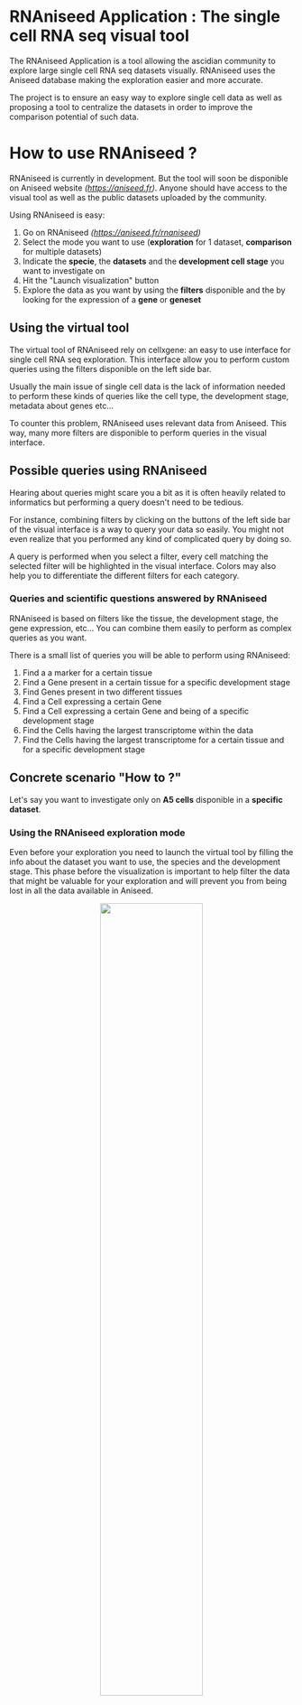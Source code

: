 # RNAniseed Application : The single cell RNA seq visual tool

The RNAniseed Application is a tool allowing the ascidian community to explore large single cell RNA seq datasets visually. RNAniseed uses the Aniseed database making the exploration easier and more accurate.

The project is to ensure an easy way to explore single cell data as well as proposing a tool to centralize the datasets in order to improve the comparison potential of such data.


# How to use RNAniseed ?

RNAniseed is currently in development. But the tool will soon be disponible on Aniseed website *(https://aniseed.fr)*.
Anyone should have access to the visual tool as well as the public datasets uploaded by the community.

Using RNAniseed is easy:

1. Go on RNAniseed *(https://aniseed.fr/rnaniseed)*
2. Select the mode you want to use (**exploration** for 1 dataset, **comparison** for multiple datasets)
3. Indicate the **specie**, the **datasets** and the **development cell stage** you want to investigate on
4. Hit the "Launch visualization" button
5. Explore the data as you want by using the **filters** disponible and the by looking for the expression of a **gene** or **geneset**

## Using the virtual tool 

The virtual tool of RNAniseed rely on cellxgene: an easy to use interface for single cell RNA seq exploration. This interface allow you to perform custom queries using the filters disponible on the left side bar.

Usually the main issue of single cell data is the lack of information needed to perform these kinds of queries like the cell type, the development stage, metadata about genes etc...

To counter this problem, RNAniseed uses relevant data from Aniseed. This way, many more filters are disponible to perform queries in the visual interface.


## Possible queries using RNAniseed 

Hearing about queries might scare you a bit as it is often heavily related to informatics but performing a query doesn't need to be tedious.

For instance, combining filters by clicking on the buttons of the left side bar of the visual interface is a way to query your data so easily. You might not even realize that you performed any kind of complicated query by doing so.

A query is performed when you select a filter, every cell matching the selected filter will be highlighted in the visual interface. Colors may also help you to differentiate the different filters for each category.


### Queries and scientific questions answered by RNAniseed

RNAniseed is based on filters like the tissue, the development stage, the gene expression, etc... You can combine them easily to perform as complex queries as you want.

There is a small list of queries you will be able to perform using RNAniseed:

1. Find a a marker for a certain tissue
2. Find a Gene present in a certain tissue for a specific development stage
3. Find Genes present in two different tissues
4. Find a Cell expressing a certain Gene
5. Find a Cell expressing a certain Gene and being of a specific development stage
6. Find the Cells having the largest transcriptome within the data 
7. Find the Cells having the largest transcriptome for a certain tissue and for a specific development stage

## Concrete scenario "How to ?"

Let's say you want to investigate only on **A5 cells** disponible in a **specific dataset**. 

### Using the RNAniseed exploration mode

Even before your exploration you need to launch the virtual tool by filling the info about the dataset you want to use, the species and the development stage. This phase before the visualization is important to help filter the data that might be valuable for your exploration and will prevent you from being lost in all the data available in Aniseed.

<p align="center" width="100%">
    <img width="60%" src="assets/readme/exploration-page.png">
</p>

As you are currently working on **Phallusia mammillata**, you select this species as well as the first associated dataset present in the list.

<p align="center" width="100%">
    <img width="60%" src="assets/readme/specie-dataset-selection.png">
</p>

Depending on the dataset you selected, different development stages will be displayed. Select those you are interested in. As you want to investigate on  **A5 cells**, You want to select the 16 cell stage in priority with any other stage that might be relevant to you as well. 

<p align="center" width="100%">
    <img width="60%" src="assets/readme/select-stage.png">
</p>

After filling all the fields, just hit the **"Launch visualization"** button. The visualization takes some time to be launched but don't worry it takes at most 30 seconds. 

<p align="center" width="100%">
    <img width="60%" src="assets/readme/visual-tool-launch-waiting.png">
</p>

When you click on this button, the **RNAnissed** program filters only the relevant data from its database then this data is completed using the **Aniseed** database, catching relevant informations such as genes names, functions etc... 

In a final step, a file is created containing all this information and displayed using the visualization tool. Everything is done automatically, don't worry about it.

### Using the virtual tool 

<p align="center" width="100%">
    <img width="90%" src="assets/readme/visual-tool-page.png">
</p>

When the visualization tool is launched you should end up in a screen looking like this. If you know cellxgene a bit you might have notice some similarities. In fact, the visual tool used for RNAniseed is based on a modified version of cellxgene on which some RNAniseed specific features have been added.

#### Parts of the visual tool 

The visual tool is composed of 3 parts:

1. The **Filter side bar** *(at the left of the page)*: Containing clickable labeled box allowing you to filter the data in a specific way, inducing a coloration or making some cell disappear from the canvas. The Gene expression for each filter displays itself when a gene is selected. We will see how to use filters and combining them in a later part

<p align="center" width="100%">
    <img width="30%" src="assets/readme/visual-tool-left-bar.png">
    <img width="30%" src="assets/readme/visual-tool-left-bar-2.png">
</p>

2. The **Canvas** *(at the center of the page)*: Contains a point for every cell matching at least one of the elements you used as a filter. The colors of the point can vary depending on the cell group the cell is part of. When a Gene is selected, the expression level can be directly seen by a color gradient on the cell points themselves.

<p align="center" width="100%">
    <img width="40%" src="assets/readme/visual-tool-canvas.png">
    <img width="40%" src="assets/readme/visual-tool-canvas-2.png">
</p>

3. The **Gene side bar** *(at the right of the page)*: Contains a small Gene search bar you can use to look for a specific gene within the dataset. When a gene has been found, clicking on it will reveal the expression level of every cell matching the filtration.

<p align="center" width="100%">
    <img width="40%" src="assets/readme/visual-tool-right-bar.png">
    <img width="40%" src="assets/readme/visual-tool-geneset-creation.png">
</p>

### How to filter data using the virual tool ?

Filtering the data using the virtual tool can be done by clicking on the buttons of the left side bar. When you select a filter, the colors of the cells present on the canvas change to match the filter the cell is a part of.

To continue the example of the exploration for the **A5 cells**, it's possible to unselect all the filters and only keep the one called "A5 cells" to see where the cells are located on the canvas.

We can see **42 cells** of the type A5 present in **3 different clusters**. This means that the transcriptome of these **A5 cells** are very different in nature which underline the different fates of the **A5 cells**. 

<p align="center" width="100%">
    <img width="60%" src="assets/readme/visual-tool-how-to-filter.png">
</p>

Using **Gene 6** as a filter also shows different transcription levels within the same cluster. These differences could be significant if the same observation can be done on different datasets. The **Gene 6** may have an important role in early cell differentiation or may be a marker for a specific cellular fate or position within the embryo.

<p align="center" width="100%">
    <img width="60%" src="assets/readme/visual-tool-how-to-filter-2.png">
</p>

The exploration possibilities are endless, you can perform much more complicated queries by combining multiple **filters**, **gene-expressions**, or even **genesets** !


## Licence

RNAniseed is under MIT license, check the details in the LICENSE.md file